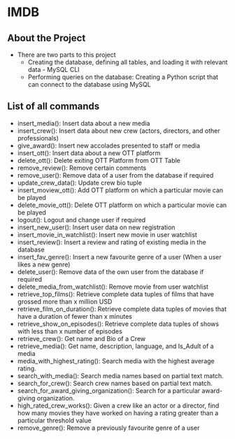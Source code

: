 # IMDB

## About the Project

- There are two parts to this project
  - Creating the database, defining all tables, and loading it with relevant data - MySQL CLI
  - Performing queries on the database: Creating a Python script that can connect to the database using MySQL

## List of all commands

* insert_media(): Insert data about a new media
* insert_crew(): Insert data about new crew (actors, directors, and other professionals)
* give_award(): Insert new accolades presented to staff or media
* insert_ott(): Insert data about a new OTT platform
* delete_ott(): Delete exiting OTT Platform from OTT Table
* remove_review(): Remove certain comments 
* remove_user(): Remove data of a user from the database if required
* update_crew_data(): Update crew bio tuple
* insert_moview_ott(): Add OTT platform on which a particular movie can be played
* delete_movie_ott(): Delete OTT platform on which a particular movie can be played
* logout(): Logout and change user if required 
* insert_new_user(): Insert user data on new registration
* insert_movie_in_watchlist(): Insert new movie in user watchlist
* insert_review(): Insert a review and rating of existing media in the database
* insert_fav_genre(): Insert a new favourite genre of a user (When a user likes a new genre)
* delete_user(): Remove data of the own user from the database if required
* delete_media_from_watchlist(): Remove movie from user watchlist
* retrieve_top_films(): Retrieve complete data tuples of films that have grossed more than x million USD
* retrieve_film_on_duration(): Retrieve complete data tuples of movies that have a duration of fewer than x minutes
* retrieve_show_on_episodes(): Retrieve complete data tuples of shows with less than x number of episodes
* retrieve_crew(): Get name and Bio of a Crew
* retrieve_media(): Get name, description, language, and Is_Adult of a media
* media_with_highest_rating(): Search media with the highest average rating.
* search_with_media(): Search media names based on partial text match.
* search_for_crew(): Search crew names based on partial text match.
* search_for_award_giving_organization(): Search for a particular award-giving organization.
* high_rated_crew_works(): Given a crew like an actor or a director, find how many movies they have worked on having a rating greater than a particular threshold value
* remove_genre(): Remove a previously favourite genre of a user 
